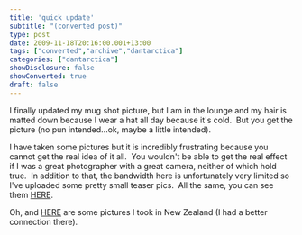 ```yaml
---
title: 'quick update'
subtitle: "(converted post)"
type: post
date: 2009-11-18T20:16:00.001+13:00
tags: ["converted","archive","dantarctica"]
categories: ["dantarctica"]
showDisclosure: false
showConverted: true
draft: false
---
```


I finally updated my mug shot picture, but I am in the lounge and my hair is matted down because I wear a hat all day because it's cold.  But you get the picture (no pun intended...ok, maybe a little intended).  
  
I have taken some pictures but it is incredibly frustrating because you cannot get the real idea of it all.  You wouldn't be able to get the real effect if I was a great photographer with a great camera, neither of which hold true.  In addition to that, the bandwidth here is unfortunately very limited so I've uploaded some pretty small teaser pics.  All the same, you can see them [HERE](http://picasaweb.google.com/daniel.s.whitley/AntarcticaFirst2Days?authkey=Gv1sRgCNvGv_bT26vgag&feat=directlink).  
  
Oh, and [HERE](http://picasaweb.google.com/daniel.s.whitley/NZDay2?authkey=Gv1sRgCLHL-6eO7YLUtQE&feat=directlink) are some pictures I took in New Zealand (I had a better connection there).